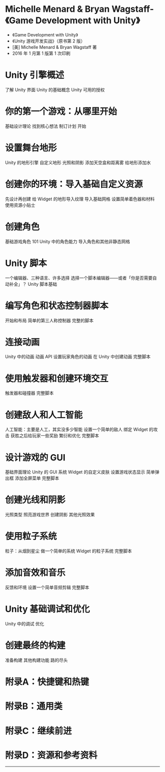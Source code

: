 # Michelle Menard & Bryan Wagstaff-《Game Development with Unity》

* 《Game Development with Unity》
* 《Unity 游戏开发实战》（原书第 2 版）
* [美] Michelle Menard & Bryan Wagstaff 著
* 2016 年 1 月第 1 版第 1 次印刷

# Unity 引擎概述

了解 Unity 界面
Unity 的基础概念
Unity 可用的授权

# 你的第一个游戏：从哪里开始

基础设计理论
找到核心想法
制订计划
开始

# 设置舞台地形

Unity 的地形引擎
自定义地形
光照和阴影
添加天空盒和距离雾
给地形添加水

# 创建你的环境：导入基础自定义资源

先设计再创建
给 Widget 的地形导入纹理
导入基础网格
设置简单着色器和材料
使用资源小贴士

# 创建角色

基础游戏角色 101
Unity 中的角色能力
导入角色和其他非静态网格

# Unity 脚本

一个编辑器、三种语言、许多选择
选择一个脚本编辑器——或者「你是否需要自动补全」？
Unity 脚本基础

# 编写角色和状态控制器脚本

开始和布局
简单的第三人称控制器
完整的脚本

# 连接动画

Unity 中的动画
动画 API
设置玩家角色的动画
在 Unity 中创建动画
完整脚本

# 使用触发器和创建环境交互

触发器和碰撞器
完整脚本

# 创建敌人和人工智能

人工智能：主要是人工，其实没多少智能
设置一个简单的敌人
绑定 Widget 的攻击
获胜之后给玩家一些奖励
繁衍和优化
完整脚本

# 设计游戏的 GUI

基础界面理论
Unity 的 GUI 系统
Widget 的自定义皮肤
设置游戏状态显示
简单弹出框
添加全屏菜单
完整脚本

# 创建光线和阴影

光照类型
照亮游戏世界
创建阴影
其他光照效果

# 使用粒子系统

粒子：从烟到星尘
做一个简单的系统
Widget 的粒子系统
完整脚本

# 添加音效和音乐

反馈和环境
设置一个简单音频剪辑
完整脚本

# Unity 基础调试和优化

Unity 中的调试
优化

# 创建最终的构建

准备构建
其他构建功能
路的尽头

# 附录A：快捷键和热键
# 附录B：通用类
# 附录C：继续前进
# 附录D：资源和参考资料

-------


